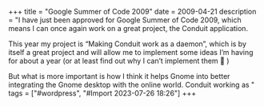 +++
title = "Google Summer of Code 2009"
date = 2009-04-21
description = "I have just been approved for Google Summer of Code 2009, which means I can once again work on a great project, the Conduit application.


This year my project is “Making Conduit work as a daemon”, which is by itself a great project and will allow me to implement some ideas I’m having for about a year (or at least find out why I can’t implement them 🙂 )


But what is more important is how I think it helps Gnome into better integrating the Gnome desktop with the online world. Conduit working as "
tags = ["#wordpress", "#Import 2023-07-26 18:26"]
+++

